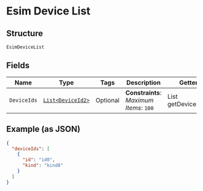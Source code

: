 
# Esim Device List

## Structure

`EsimDeviceList`

## Fields

| Name | Type | Tags | Description | Getter | Setter |
|  --- | --- | --- | --- | --- | --- |
| `DeviceIds` | [`List<DeviceId2>`](../../doc/models/device-id-2.md) | Optional | **Constraints**: *Maximum Items*: `100` | List<DeviceId2> getDeviceIds() | setDeviceIds(List<DeviceId2> deviceIds) |

## Example (as JSON)

```json
{
  "deviceIds": [
    {
      "id": "id0",
      "kind": "kind8"
    }
  ]
}
```

